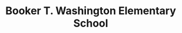 ---
layout: repo
title: "Booker T. Washington Elementary School"
id: 1367
permalink: repos/1367/
---